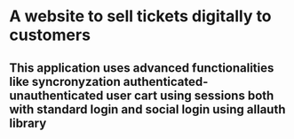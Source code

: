 # A website to sell tickets digitally to customers

## This application uses advanced functionalities like syncronyzation authenticated-unauthenticated user cart using sessions both with standard login and social login using allauth library
